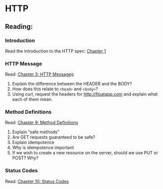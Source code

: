 # HTTP

## Reading: 

### Introduction

Read the introduction to the HTTP spec: [Chapter 1](http://pretty-rfc.herokuapp.com/RFC2616#introduction)

### HTTP Message

Read: [Chapter 3: HTTP Message](http://pretty-rfc.herokuapp.com/RFC2616#httpmessage)q

1. Explain the difference between the HEADER and the BODY?
2. How does this relate to `<head>` and `<body>`?
3. Using curl, request the headers for http://floatapp.com and explain what each of them mean.


### Method Definitions

Read: [Chapter 9: Method Definitions](http://pretty-rfc.herokuapp.com/RFC2616#method.definitions)

1. Explain "safe methods"
2. Are GET requests guaranteed to be safe?
3. Explain idempotence
4. Why is idempotence important
5. If we wish to create a new resource on the server, should we use PUT or POST? Why?

### Status Codes

Read: [Chapter 10: Status Codes](http://pretty-rfc.herokuapp.com/RFC2616#status.codes)
